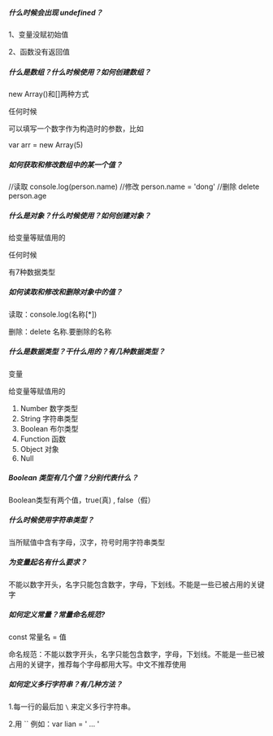 ##### 什么时候会出现 undefined？

1、变量没赋初始值

2、函数没有返回值

##### 什么是数组？什么时候使用？如何创建数组？

new Array()和[]两种方式

任何时候

可以填写一个数字作为构造时的参数，比如

var arr = new Array(5)

##### 如何获取和修改数组中的某一个值？

//读取
console.log(person.name)
//修改
person.name = 'dong'
//删除
delete person.age

##### 什么是对象？什么时候使用？如何创建对象？

给变量等赋值用的

任何时候

有7种数据类型

##### 如何读取和修改和删除对象中的值？

读取：console.log(名称[*])

删除：delete 名称.要删除的名称

##### 什么是数据类型？干什么用的？有几种数据类型？

变量

给变量等赋值用的

1. Number 数字类型
2. String 字符串类型
3. Boolean 布尔类型
4. Function 函数
5. Object 对象
6. Null

##### Boolean 类型有几个值？分别代表什么？

Boolean类型有两个值，true(真) , false（假）

##### 什么时候使用字符串类型？

当所赋值中含有字母，汉字，符号时用字符串类型

##### 为变量起名有什么要求？

不能以数字开头，名字只能包含数字，字母，下划线。不能是一些已被占用的关键字

##### 如何定义常量？常量命名规范?

const 常量名 = 值

命名规范：不能以数字开头，名字只能包含数字，字母，下划线。不能是一些已被占用的关键字，推荐每个字母都用大写。中文不推荐使用

##### 如何定义多行字符串？有几种方法？

 1.每一行的最后加 `\` 来定义多行字符串。

2.用 ``
例如：var lian = '   ...    '